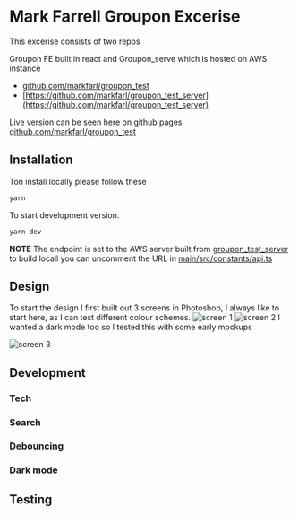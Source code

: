 # Mark Farrell Groupon Excerise

This excerise consists of two repos

Groupon FE built in react 
and 
Groupon_serve which is hosted on AWS instance 

- [github.com/markfarl/groupon_test](https://github.com/markfarl/groupon_test)
- [https://github.com/markfarl/groupon_test_server](https://github.com/markfarl/groupon_test_server)

Live version can be seen here on github pages 
[github.com/markfarl/groupon_test](https://github.com/markfarl/groupon_test)

## Installation

Ton install locally please follow these 
```sh
yarn
```

To start development version.

```sh
yarn dev
```
**NOTE**
The endpoint is set to the AWS server built from [groupon_test_server](https://github.com/markfarl/groupon_test_server) to build locall you can uncomment the URL in [main/src/constants/api.ts](https://github.com/markfarl/groupon_test/blob/main/src/constants/api.ts)

## Design

To start the design I first built out 3 screens in Photoshop, I always like to start here, as I can test different colour schemes.
![screen 1](https://github.com/markfarl/groupon_test/tree/main/public/screen1.png?raw=true)
![screen 2](https://github.com/markfarl/groupon_test/tree/main/public/screen2.png?raw=true)
I wanted a dark mode too so I tested this with some early mockups

![screen 3](https://github.com/markfarl/groupon_test/tree/main/public/screen1.png?raw=true)

## Development
### Tech
### Search 
### Debouncing 
### Dark mode
## Testing



